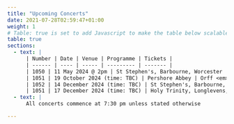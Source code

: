 ```yaml
---
title: "Upcoming Concerts"
date: 2021-07-28T02:59:47+01:00
weight: 1
# Table: true is set to add Javascript to make the table below scalable on mobile device
table: true
sections:
  - text: |
      | Number | Date | Venue | Programme | Tickets |
      | ------ | ---- | ----- | --------- | ------- |
      | 1050 | 11 May 2024 @ 2pm | St Stephen's, Barbourne, Worcester | Come and Sing workshop: Fauré and Rutter | [Tickets](/tickets) | 
      | 1051 | 19 October 2024 (time: TBC) | Pershore Abbey | Orff <em>Carmina Burana</em></br>Rutter <em>Feel the Spirit</em> |  | 
      | 1052 | 14 December 2024 (time: TBC) | St Stephen's, Barbourne, Worcester | Christmas concert |  | 
      | 1051 | 17 December 2024 (time: TBC) | Holy Trinity, Longlevens, Gloucester | Christmas concert |  | 
  - text: |
      All concerts commence at 7:30 pm unless stated otherwise

---
```


